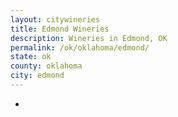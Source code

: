 ```yaml
---
layout: citywineries
title: Edmond Wineries
description: Wineries in Edmond, OK
permalink: /ok/oklahoma/edmond/
state: ok
county: oklahoma
city: edmond
---
```

-
